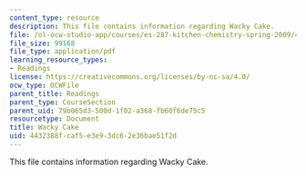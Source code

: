 ```yaml
---
content_type: resource
description: This file contains information regarding Wacky Cake.
file: /ol-ocw-studio-app/courses/es-287-kitchen-chemistry-spring-2009/4432388fcaf5e3e93dc62e36bae51f2d_MITES_287S09_read12.pdf
file_size: 99168
file_type: application/pdf
learning_resource_types:
- Readings
license: https://creativecommons.org/licenses/by-nc-sa/4.0/
ocw_type: OCWFile
parent_title: Readings
parent_type: CourseSection
parent_uid: 79b065d3-500d-1f02-a368-fb60f6de75c5
resourcetype: Document
title: Wacky Cake
uid: 4432388f-caf5-e3e9-3dc6-2e36bae51f2d
---
```

This file contains information regarding Wacky Cake.